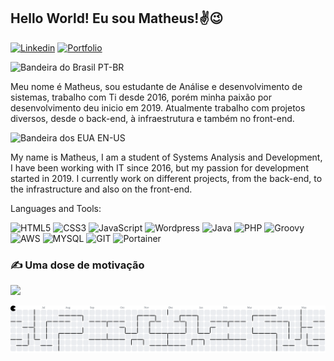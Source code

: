 ## Hello World! Eu sou Matheus!✌️😉

[![Linkedin](https://img.shields.io/badge/LinkedIn-0077B5?style=for-the-badge&logo=linkedin&logoColor=white)](https://www.linkedin.com/in/matheusmendesb01/)  [![Portfolio](https://img.shields.io/badge/website-000000?style=for-the-badge&logo=About.me&logoColor=white)](https://portfolio.precei.com/)

<img height="15" alt="Bandeira do Brasil" src="https://user-images.githubusercontent.com/39463872/117911655-8b8c0980-b2b4-11eb-9291-403c6f7f8a4d.png" style="max-width: 100%;"> PT-BR

Meu nome é Matheus, sou estudante de Análise e desenvolvimento de sistemas, trabalho com Ti desde 2016, porém minha paixão por desenvolvimento deu inicio em 2019. Atualmente trabalho com projetos diversos, desde o back-end, à infraestrutura e também no front-end.

<img height="15" alt="Bandeira dos EUA" src="https://upload.wikimedia.org/wikipedia/en/a/a4/Flag_of_the_United_States.svg" style="max-width: 100%;"> EN-US

My name is Matheus, I am a student of Systems Analysis and Development, I have been working with IT since 2016, but my passion for development started in 2019. I currently work on different projects, from the back-end, to the infrastructure and also on the front-end.

Languages and Tools:

![HTML5](https://img.shields.io/badge/HTML5-E34F26?style=for-the-badge&logo=html5&logoColor=white)
![CSS3](https://img.shields.io/badge/CSS3-1572B6?style=for-the-badge&logo=css3&logoColor=white)
![JavaScript](https://img.shields.io/badge/JavaScript-323330?style=for-the-badge&logo=javascript&logoColor=F7DF1E)
![Wordpress](https://img.shields.io/badge/Wordpress-21759B?style=for-the-badge&logo=wordpress&logoColor=white)
![Java](https://img.shields.io/badge/Java-000?style=for-the-badge&logo=java)
![PHP](https://img.shields.io/badge/PHP-777BB4.svg?style=for-the-badge&logo=PHP&logoColor=white)
![Groovy](https://img.shields.io/badge/apache%20Groovy-4298B8?style=for-the-badge&logo=apachegroovy&logoColor=white)
![AWS](https://img.shields.io/badge/Amazon_AWS-FF9900?style=for-the-badge&logo=amazonaws&logoColor=white)
![MYSQL](https://img.shields.io/badge/MySQL-005C84?style=for-the-badge&logo=mysql&logoColor=white)
![GIT](https://img.shields.io/badge/GitHub-100000?style=for-the-badge&logo=github&logoColor=white)
![Portainer](https://img.shields.io/badge/Portainer-13BEF9.svg?style=for-the-badge&logo=Portainer&logoColor=white)

### ✍️ Uma dose de motivação
![](https://quotes-github-readme.vercel.app/api?type=horizontal&theme=radical)

<picture>
  <source media="(prefers-color-scheme: dark)" srcset="https://raw.githubusercontent.com/MatheusHJDA/MatheusHJDA/output/pacman-contribution-graph-dark.svg">
  <source media="(prefers-color-scheme: dark)" srcset="https://raw.githubusercontent.com/MatheusHJDA/MatheusHJDA/output/pacman-contribution-graph-dark.svg">
  <img alt="pacman contribution graph" src="https://raw.githubusercontent.com/MatheusHJDA/MatheusHJDA/output/pacman-contribution-graph.svg">
</picture>

###